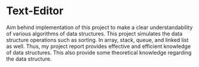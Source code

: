 # Text-Editor
Aim behind implementation of this project to make a clear understandability of various algorithms of  data structures. This project simulates the data structure operations such as sorting. In array, stack, queue,  and linked list as well. Thus, my project report provides effective and efficient knowledge of data structures.  This also provide some theoretical knowledge regarding the data structure.
